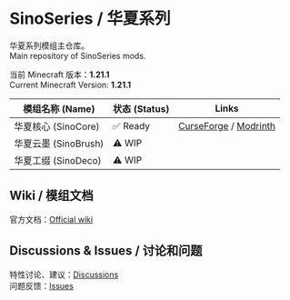 # SinoSeries / 华夏系列
华夏系列模组主仓库。  
Main repository of SinoSeries mods.  

当前 Minecraft 版本：**1.21.1**  
Current Minecraft Version: **1.21.1**  

| 模组名称 (Name)      | 状态 (Status) | Links                                                                                                               |
|------------------|-------------|---------------------------------------------------------------------------------------------------------------------|
| 华夏核心 (SinoCore)  | ✅ Ready     | [CurseForge](https://www.curseforge.com/minecraft/mc-mods/sinocore) / [Modrinth](https://modrinth.com/mod/sinocore) |
| 华夏云墨 (SinoBrush) | ⚠️ WIP      |                                                                                                                     |
| 华夏工缀 (SinoDeco)  | ⚠️ WIP      |                                                                                                                     |

## Wiki / 模组文档
官方文档：[Official wiki](https://docs.sino.moegirl.games/)

## Discussions & Issues / 讨论和问题
特性讨论、建议：[Discussions](https://github.com/orgs/SinoCraftProject/discussions)  
问题反馈：[Issues](https://github.com/SinoCraftProject/SinoSeries/issues)
